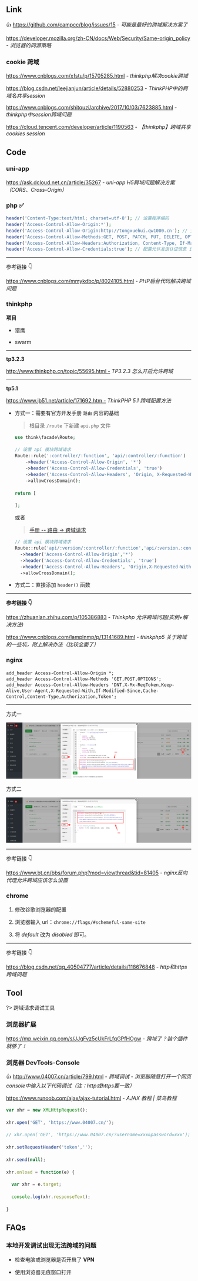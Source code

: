 ## Link

👍 https://github.com/campcc/blog/issues/15 - *可能是最好的跨域解决方案了*

https://developer.mozilla.org/zh-CN/docs/Web/Security/Same-origin_policy - *浏览器的同源策略*

### cookie 跨域

https://www.cnblogs.com/xfstu/p/15705285.html - *thinkphp解决cookie跨域*

https://blog.csdn.net/leejianjun/article/details/52880253 - *ThinkPHP中的跨域名共享session*

https://www.cnblogs.com/shitouzi/archive/2017/10/03/7623885.html - *thinkphp中session跨域问题*

https://cloud.tencent.com/developer/article/1190563 - *【thinkphp】跨域共享cookies session*



## Code

<!-- tabs:start -->

### **uni-app**

https://ask.dcloud.net.cn/article/35267 - *uni-app H5跨域问题解决方案（CORS、Cross-Origin）*



### **php ✅**

```php
header('Content-Type:text/html; charset=utf-8'); // 设置程序编码
header('Access-Control-Allow-Origin:*');
header('Access-Control-Allow-Origin:http://tongxuehui.qw1000.cn'); // 指定允许其他域名访问
header('Access-Control-Allow-Methods:GET, POST, PATCH, PUT, DELETE, OPTIONS'); // 响应类型
header('Access-Control-Allow-Headers:Authorization, Content-Type, If-Match, If-Modified-Since, If-None-Match, If-Unmodified-Since, X-Requested-With');
header('Access-Control-Allow-Credentials:true'); // 配置允许发送认证信息 比如cookies（会话机制的前提）
```

------

参考链接 👇

https://www.cnblogs.com/mmykdbc/p/8024105.html - *PHP后台代码解决跨域问题*



### **thinkphp**

**项目**

- 猎鹰

- swarm

 

------

**tp3.2.3**

http://www.thinkphp.cn/topic/55695.html - *TP3.2.3 怎么开启允许跨域*



------

**tp5.1**

https://www.jb51.net/article/171692.htm - *ThinkPHP 5.1 跨域配置方法*

 

- 方式一：需要有官方开发手册 `路由` 内容的基础

  > 根目录 `/route` 下新建 `api.php` 文件

  ```php
  use think\facade\Route;
  
  // 设置 api 模块跨域请求
  Route::rule(':controller/:function', 'api/:controller/:function')
      ->header('Access-Control-Allow-Origin', '*')
      ->header('Access-Control-Allow-Credentials', 'true')
      ->header('Access-Control-Allow-Headers', 'Origin, X-Requested-With, Content-Type, Accept, Connection, User-Agent, Cookie, Authorization, Token')
      ->allowCrossDomain();
  
  return [
  
  ];
  ```

  或者

  > [手册 -- 路由 -> 跨域请求](https://www.kancloud.cn/manual/thinkphp5_1/489844)

  ```php
  // 设置 api 模块跨域请求
  Route::rule('api/:version/:controller/:function','api/:version.:controller/:function')
    ->header('Access-Control-Allow-Origin','*')
    ->header('Access-Control-Allow-Credentials', 'true')
    ->header('Access-Control-Allow-Headers', 'Origin,X-Requested-With,Content-Type,Accept,Connection,User-Agent,Cookie,Token')
    ->allowCrossDomain();
  ```

  



- 方式二：直接添加 `header()` 函数



------

**参考链接 👇**

https://zhuanlan.zhihu.com/p/105386883 - *Thinkphp 允许跨域问题(实例+解决方法)*

https://www.cnblogs.com/lamplnmp/p/13141689.html - *thinkphp5 关于跨域的一些坑，附上解决办法（比较全面了）*



### **nginx**

```nginx
add_header Access-Control-Allow-Origin *;
add_header Access-Control-Allow-Methods 'GET,POST,OPTIONS';
add_header Access-Control-Allow-Headers 'DNT,X-Mx-ReqToken,Keep-Alive,User-Agent,X-Requested-With,If-Modified-Since,Cache-Control,Content-Type,Authorization,Token';
```

------

方式一

![Cross Domain](_images/cross-domain-1.png)



方式二

![Cross Domain](_images/cross-domain-2.png)

------

参考链接 👇

https://www.bt.cn/bbs/forum.php?mod=viewthread&tid=81405 - *nginx反向代理允许跨域应该怎么设置*



### **chrome**

1. 修改谷歌浏览器的配置

2. 浏览器输入 url：`chrome://flags/#schemeful-same-site` 

3. 将 *default* 改为 *disabled* 即可。

------

参考链接 👇

https://blog.csdn.net/qq_40504777/article/details/118676848 - *http和https跨域问题*



 <!-- tabs:end -->



## Tool

?> 跨域请求调试工具

### 浏览器扩展

https://mp.weixin.qq.com/s/JJgFvz5cUkFrLfqGPfHOgw - *跨域了？装个插件就够了！*

### 浏览器 DevTools-Console

👍 http://www.04007.cn/article/799.html - *跨域调试 - 浏览器随意打开一个网页 console中输入以下代码调试（注：http或https要一致）*

https://www.runoob.com/ajax/ajax-tutorial.html - *AJAX 教程 | 菜鸟教程*

```js
var xhr = new XMLHttpRequest();

xhr.open('GET', 'https://www.04007.cn/');

// xhr.open('GET', 'https://www.04007.cn/?username=xxx&password=xxx');

xhr.setRequestHeader('token','');

xhr.send(null);

xhr.onload = function(e) {

  var xhr = e.target;

  console.log(xhr.responseText);

}

```



## FAQs

### 本地开发调试出现无法跨域的问题

- 检查电脑或浏览器是否开启了 **VPN**

- 使用浏览器无痕窗口打开

